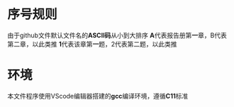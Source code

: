 # 序号规则
由于github文件默认文件名的**ASCII码**从小到大排序
**A**代表报告册第**一**章，B代表第二章，以此类推
**1**代表该章第**一**题，2代表第二题，以此类推

# 环境
本文件程序使用VScode编辑器搭建的**gcc**编译环境，遵循**C11**标准
